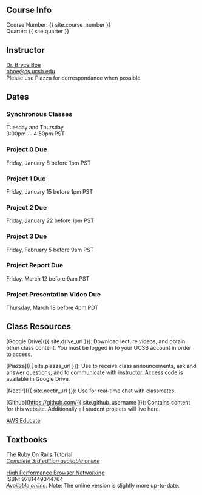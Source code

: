 ## Course Info

Course Number: {{ site.course_number }}  
Quarter: {{ site.quarter }}

## Instructor

[Dr. Bryce Boe](https://sites.cs.ucsb.edu/~bboe/)  
[bboe@cs.ucsb.edu](mailto:bboe@cs.ucsb.edu)  
Please use Piazza for correspondance when possible

## Dates

### Synchronous Classes

Tuesday and Thursday  
3:00pm -- 4:50pm PST

### Project 0 Due

Friday, January 8 before 1pm PST

### Project 1 Due

Friday, January 15 before 1pm PST

### Project 2 Due

Friday, January 22 before 1pm PST

### Project 3 Due

Friday, February 5 before 9am PST

### Project Report Due

Friday, March 12 before 9am PST

### Project Presentation Video Due

Thursday, March 18 before 4pm PDT

## Class Resources

[Google Drive]({{ site.drive_url }}): Download lecture videos, and obtain other class content. You must be logged in to your UCSB account in order to access.

[Piazza]({{ site.piazza_url }}): Use to receive class announcements, ask and answer questions, and to communicate with instructor. Access code is available in Google Drive.

[Nectir]({{ site.nectir_url }}): Use for real-time chat with classmates.

[Github](https://github.com/{{ site.github_username }}): Contains content for this website. Additionally all student projects will live here.

[AWS Educate](https://www.awseducate.com/Registration?apptype=student&courseview=true)

## Textbooks

[The Ruby On Rails Tutorial](https://www.railstutorial.org/book)  
_[Complete 3rd edition available online](https://3rd-edition.railstutorial.org/book)_

[High Performance Browser Networking](https://www.amazon.com/High-Performance-Browser-Networking-performance/dp/1449344763)  
ISBN: 9781449344764  
_[Available online](https://hpbn.co/)._
Note: The online version is slightly more up-to-date.
